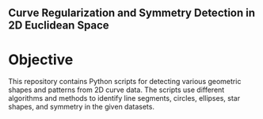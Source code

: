 ## Curve Regularization and Symmetry Detection in 2D Euclidean Space
# Objective
  This repository contains Python scripts for detecting various geometric shapes and patterns from 2D curve data. The scripts use different algorithms and methods to identify line segments, circles, ellipses, star shapes, and symmetry in the given datasets. 
